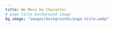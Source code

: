 ```yaml
---
title: We More be Character
# page title background image
bg_image: "images/backgrounds/page-title.webp"
---
```

